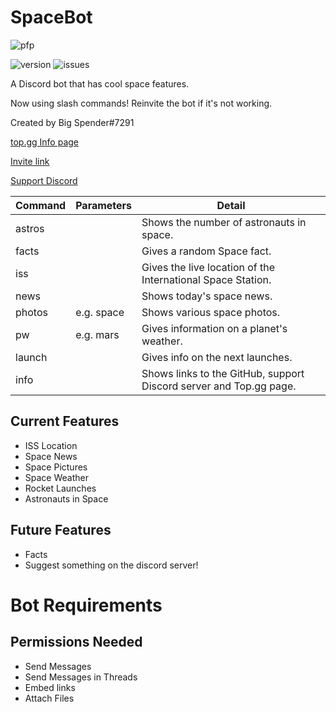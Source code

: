 # SpaceBot

![pfp](https://raw.githubusercontent.com/quackersian/space-bot/main/0.jpg)

![version](https://img.shields.io/github/v/release/quackersian/space-bot) ![issues](https://img.shields.io/github/issues/quackersian/space-bot) 

A Discord bot that has cool space features.

Now using slash commands! Reinvite the bot if it's not working.

Created by Big Spender#7291

[top.gg Info page](https://top.gg/bot/849246857309323284/)

[Invite link](https://discord.com/api/oauth2/authorize?client_id=849246857309323284&permissions=274877958144&scope=bot%20applications.commands)

[Support Discord](https://discord.gg/x7CyFRA5s6)

| Command | Parameters | Detail |
|-|-|-|
| astros | | Shows the number of astronauts in space. |
| facts |  | Gives a random Space fact. |
| iss |  | Gives the live location of the International Space Station. |
| news | | Shows today's space news. |
| photos | <location> e.g. space | Shows various space photos. |
| pw | <planet> e.g. mars | Gives information on a planet's weather. |
| launch | <launch name> | Gives info on the next launches. |
| info | | Shows links to the GitHub, support Discord server and Top.gg page. |


## Current Features
- ISS Location
- Space News
- Space Pictures
- Space Weather 
- Rocket Launches
- Astronauts in Space

## Future Features
- Facts
- Suggest something on the discord server!
 
# Bot Requirements
## Permissions Needed
* Send Messages
* Send Messages in Threads
* Embed links
* Attach Files
